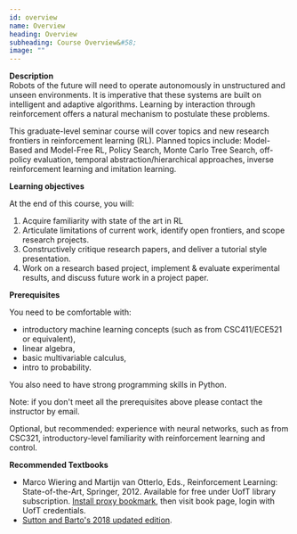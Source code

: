 ```yaml
---
id: overview
name: Overview
heading: Overview
subheading: Course Overview&#58;
image: ""
---
```


**Description**  
Robots of the future will need to operate autonomously in unstructured and unseen environments. It is imperative that these systems are built on intelligent and adaptive algorithms. Learning by interaction through reinforcement offers a natural mechanism to postulate these problems.  

This graduate-level seminar course will cover topics and new research frontiers in reinforcement learning (RL). Planned topics include: Model-Based and Model-Free RL, Policy Search, Monte Carlo Tree Search, off-policy evaluation, temporal abstraction/hierarchical approaches, inverse reinforcement learning and imitation learning.

**Learning objectives**  

At the end of this course, you will:  
1. Acquire familiarity with state of the art in RL
2. Articulate limitations of current work, identify open frontiers, and scope research projects.
3. Constructively critique research papers, and deliver a tutorial style presentation.
4. Work on a research based project, implement & evaluate experimental results, and discuss future work in a project paper.

**Prerequisites**

You need to be comfortable with:
- introductory machine learning concepts (such as from CSC411/ECE521 or equivalent),
- linear algebra,
- basic multivariable calculus,
- intro to probability.

You also need to have strong programming skills in Python.

Note: if you don't meet all the prerequisites above please contact the instructor by email.

Optional, but recommended: experience with neural networks, such as from CSC321, introductory-level familiarity with reinforcement learning and control.

**Recommended Textbooks**
- Marco Wiering and Martijn van Otterlo, Eds., Reinforcement Learning: State-of-the-Art, Springer, 2012. Available for free under UofT library subscription. [Install proxy bookmark](https://onesearch.library.utoronto.ca/faq/how-do-i-install-u-t-libraries-myaccess-bookmarklet), then visit book page, login with UofT credentials.
- [Sutton and Barto's 2018 updated edition](http://incompleteideas.net/book/the-book.html).

